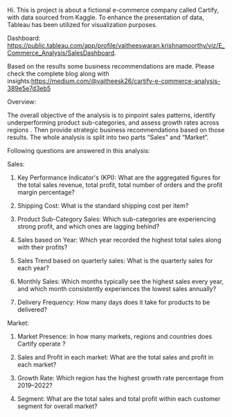 Hi. This is project is about a fictional e-commerce company called Cartify, with data sourced from Kaggle. To enhance the presentation of data, Tableau has been utilized for visualization purposes.

Dashboard: https://public.tableau.com/app/profile/vaitheeswaran.krishnamoorthy/viz/E_Commerce_Analysis/SalesDashboard. 

Based on the results some business recommendations are made. 
Please check the complete blog along with insights:https://medium.com/@vaitheesk26/cartify-e-commerce-analysis-389e5e7d3eb5

Overview:

The overall objective of the analysis is to pinpoint sales patterns, identify underperforming product sub-categories, and assess growth rates across regions . Then provide strategic business recommendations based on those results. The whole analysis is split into two parts “Sales” and “Market”.

Following questions are answered in this analysis:

Sales:

1. Key Performance Indicator's (KPI): What are the aggregated figures for the total sales revenue, total profit, total number of orders and the profit margin percentage?

2. Shipping Cost: What is the standard shipping cost per item?

3. Product Sub-Category Sales: Which sub-categories are experiencing strong profit, and which ones are lagging behind?

4. Sales based on Year: Which year recorded the highest total sales along with their profits?

5. Sales Trend based on quarterly sales: What is the quarterly sales for each year?

6. Monthly Sales: Which months typically see the highest sales every year, and which month consistently experiences the lowest sales annually?

7. Delivery Frequency: How many days does it take for products to be delivered?

Market:

1. Market Presence: In how many markets, regions and countries does Cartify operate ?

2. Sales and Profit in each market:  What are the total sales and profit in each market?

3. Growth Rate: Which region has the highest growth rate percentage from 2019–2022?

4. Segment: What are the total sales and total profit within each customer segment for overall market?


